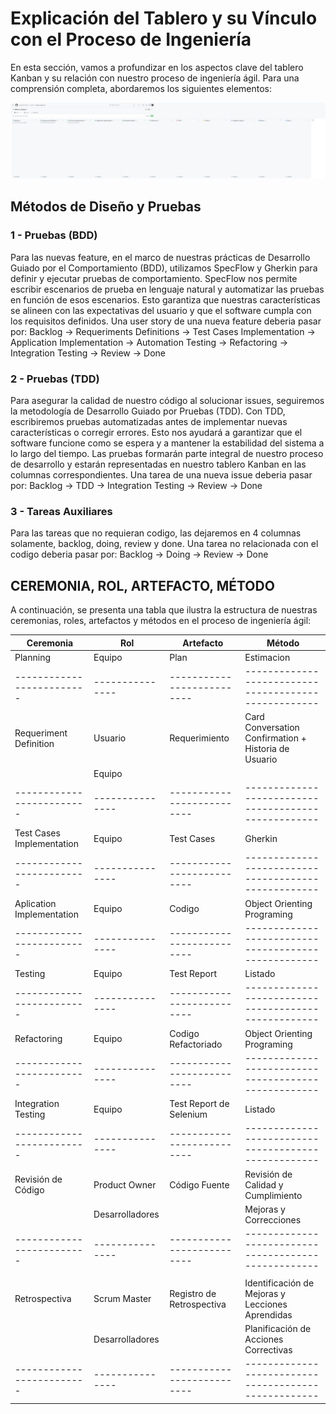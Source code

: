 # Explicación del Tablero y su Vínculo con el Proceso de Ingeniería

En esta sección, vamos a profundizar en los aspectos clave del tablero Kanban y su relación con nuestro proceso de ingeniería ágil. Para una comprensión completa, abordaremos los siguientes elementos:

![Tablero](../../imagenes/tablero%20entrega%204.png)

## Métodos de Diseño y Pruebas

### 1 - Pruebas (BDD)

Para las nuevas feature, en el marco de nuestras prácticas de Desarrollo Guiado por el Comportamiento (BDD), utilizamos SpecFlow y Gherkin para definir y ejecutar pruebas de comportamiento. SpecFlow nos permite escribir escenarios de prueba en lenguaje natural y automatizar las pruebas en función de esos escenarios. Esto garantiza que nuestras características se alineen con las expectativas del usuario y que el software cumpla con los requisitos definidos.
Una user story de una nueva feature deberia pasar por: Backlog -> Requeriments Definitions -> Test Cases Implementation -> Application Implementation -> Automation Testing -> Refactoring -> Integration Testing -> Review -> Done

### 2 - Pruebas (TDD)

Para asegurar la calidad de nuestro código al solucionar issues, seguiremos la metodología de Desarrollo Guiado por Pruebas (TDD). Con TDD, escribiremos pruebas automatizadas antes de implementar nuevas características o corregir errores. Esto nos ayudará a garantizar que el software funcione como se espera y a mantener la estabilidad del sistema a lo largo del tiempo. Las pruebas formarán parte integral de nuestro proceso de desarrollo y estarán representadas en nuestro tablero Kanban en las columnas correspondientes.
Una tarea de una nueva issue deberia pasar por: Backlog -> TDD -> Integration Testing -> Review -> Done

### 3 - Tareas Auxiliares

Para las tareas que no requieran codigo, las dejaremos en 4 columnas solamente, backlog, doing, review y done.
Una tarea no relacionada con el codigo deberia pasar por: Backlog -> Doing -> Review -> Done

## CEREMONIA, ROL, ARTEFACTO, MÉTODO

A continuación, se presenta una tabla que ilustra la estructura de nuestras ceremonias, roles, artefactos y métodos en el proceso de ingeniería ágil:

| Ceremonia                 | Rol             | Artefacto                  | Método                                               |
| ------------------------- | --------------- | -------------------------- | ---------------------------------------------------- |
| Planning                  | Equipo          | Plan                       | Estimacion                                           |
| ------------------------- | --------------- | -------------------------- | ---------------------------------------------------- |
| Requeriment Definition    | Usuario         | Requerimiento              | Card Conversation Confirmation + Historia de Usuario |
|                           | Equipo          |                            |                                                      |
| ------------------------- | --------------- | -------------------------- | ---------------------------------------------------- |
| Test Cases Implementation | Equipo          | Test Cases                 | Gherkin                                              |
| ------------------------- | --------------- | -------------------------- | ---------------------------------------------------- |
| Aplication Implementation | Equipo          | Codigo                     | Object Orienting Programing                          |
| ------------------------- | --------------- | -------------------------- | ---------------------------------------------------- |
| Testing                   | Equipo          | Test Report                | Listado                                              |
| ------------------------- | --------------- | -------------------------- | ---------------------------------------------------- |
| Refactoring               | Equipo          | Codigo Refactoriado        | Object Orienting Programing                          |
| ------------------------- | --------------- | -------------------------- | ---------------------------------------------------- |
| Integration Testing       | Equipo          | Test Report de Selenium    | Listado                                              |
| ------------------------- | --------------- | -------------------------- | ---------------------------------------------------- |
| Revisión de Código        | Product Owner   | Código Fuente              | Revisión de Calidad y Cumplimiento                   |
|                           | Desarrolladores |                            | Mejoras y Correcciones                               |
| ------------------------- | --------------- | -------------------------- | ---------------------------------------------------- |
|                           |                 |                            |                                                      |
| Retrospectiva             | Scrum Master    | Registro de Retrospectiva  | Identificación de Mejoras y Lecciones Aprendidas     |
|                           | Desarrolladores |                            | Planificación de Acciones Correctivas                |
| ------------------------- | --------------- | -------------------------- | ---------------------------------------------------- |

